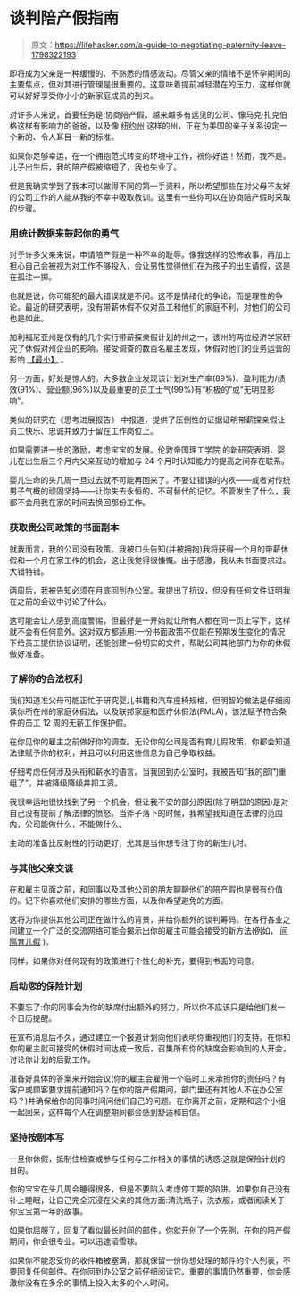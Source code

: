 # 谈判陪产假指南

> 原文：<https://lifehacker.com/a-guide-to-negotiating-paternity-leave-1798322193>

即将成为父亲是一种缓慢的、不熟悉的情感波动。尽管父亲的情绪不是怀孕期间的主要焦点，但对其进行管理是很重要的。这意味着提前减轻潜在的压力，这样你就可以好好享受你小小的新家庭成员的到来。



对许多人来说，首要任务是:协商陪产假。越来越多有远见的公司、像马克·扎克伯格这样有影响力的爸爸，以及像 [纽约州](https://www.ny.gov/programs/new-york-state-paid-family-leave) 这样的州，正在为美国的亲子关系设定一个新的、令人耳目一新的标准。

如果你足够幸运，在一个拥抱范式转变的环境中工作，祝你好运！然而，我不是。儿子出生后，我的陪产假被缩短了，我也失业了。

但是我确实学到了我本可以做得不同的第一手资料，所以希望那些在对父母不友好的公司工作的人能从我的不幸中吸取教训。这里有一些你可以在协商陪产假时采取的步骤。

### **用统计数据来鼓起你的勇气**

对于许多父亲来说，申请陪产假是一种不幸的耻辱。像我这样的恐怖故事，再加上担心自己会被视为对工作不够投入，会让男性觉得他们在为孩子的出生请假，这是在孤注一掷。

也就是说，你可能犯的最大错误就是不问。这不是情绪化的争论，而是理性的争论。最近的研究表明，没有带薪休假不仅对员工和他们的家庭不利，对他们的公司也是如此。

加利福尼亚州是仅有的几个实行带薪探亲假计划的州之一，该州的两位经济学家研究了休假对州企业的影响。接受调查的数百名雇主发现，休假对他们的业务运营的影响 [【最小】](https://www.hrw.org/report/2011/02/23/failing-its-families/lack-paid-leave-and-work-family-supports-us) 。

另一方面，好处是惊人的。大多数企业发现该计划对生产率(89%)、盈利能力/绩效(91%)、营业额(96%)以及最重要的员工士气(99%)有“积极的”或“无明显影响”。

类似的研究在《思考进展报告》 中报道，提供了压倒性的证据证明带薪探亲假让员工快乐、忠诚并致力于留在工作岗位上。

如果需要进一步的激励，考虑宝宝的发展。伦敦帝国理工学院 的新研究表明，婴儿在出生后三个月内父亲互动的增加与 24 个月时认知能力的提高之间存在联系。

婴儿生命的头几周一旦过去就不可能再回来了。不要让错误的内疚——或者对传统男子气概的顽固坚持——让你失去永恒的、不可替代的记忆。不管发生了什么，我都不会用我在家的时间去换回那份工作。

### 获取贵公司政策的书面副本

就我而言，我的公司没有政策。我被口头告知(并被拥抱)我将获得一个月的带薪休假和一个月在家工作的机会，这让我觉得很慷慨。出于感激，我从未书面要求过。大错特错。

两周后，我被告知必须在月底回到办公室。我提出了抗议，但没有任何文件证明我在之前的会议中讨论了什么。

这可能会让人感到高度警惕，但最好是一开始就让所有人都在同一页上写下，这样就不会有任何意外。这对双方都适用:一份书面政策不仅能在预期发生变化的情况下给员工提供协议证明，还能创建一份切实的文件，帮助公司其他部门为你的休假做好准备。

### 了解你的合法权利

我们知道准父母可能正忙于研究婴儿书籍和汽车座椅规格，但明智的做法是仔细阅读你所在州的家庭休假法，以及联邦家庭和医疗休假法(FMLA)，该法赋予符合条件的员工 12 周的无薪工作保护假。

在你见你的雇主之前做好你的调查。无论你的公司是否有育儿假政策，你都会知道法律赋予你的权利，并且可以利用这些信息为自己争取权益。

仔细考虑任何涉及头衔和薪水的语言。当我回到办公室时，我被告知“我的部门重组了”，并被降级降级并扣工资。

我很幸运地很快找到了另一个机会，但让我不安的部分原因(除了明显的原因)是对自己没有提前了解法律的愤怒。当斧子落下的时候，我希望我知道在法律的范围内，公司能做什么，不能做什么。

主动的准备比反射性的行动更好，尤其是当你想专注于你的新生儿时。

### 与其他父亲交谈

在和雇主见面之前，和同事以及其他公司的朋友聊聊他们的陪产假也是很有价值的。记下你喜欢他们安排的哪些方面，以及你希望避免的方面。

这将为你提供其他公司正在做什么的背景，并给你额外的谈判筹码。在各行各业之间建立一个广泛的交流网络可能会揭示出你的雇主可能会接受的新方法(例如， [间隔育儿假](http://offspring.lifehacker.com/why-you-should-consider-spacing-out-your-parental-leave-1798146565#_ga=2.105364096.2036980742.1503338833-1066327814.1498537403) )。

同样，如果你对任何现有的政策进行个性化的补充，要得到书面的同意。

### 启动您的保险计划

不要忘了:你的同事会为你的缺席付出额外的努力，所以你不应该只是给他们发一个日历提醒。

在宣布消息后不久，通过建立一个报道计划向他们表明你重视他们的支持。在你和你的雇主就可接受的休假时间达成一致后，召集所有你的缺席会影响到的人开会，讨论你计划的后勤工作。

准备好具体的答案来开始会议(你的雇主会雇佣一个临时工来承担你的责任吗？有客户或顾客要求提前通知吗？在你的陪产假期间，部门里还有其他人不在办公室吗？)并确保给你的同事时间问他们自己的问题。在你离开之前，定期和这个小组一起回来，这样每个人在调整期间都会感到舒适和自信。

### 坚持按剧本写

一旦你休假，抵制住检查或参与任何与工作相关的事情的诱惑:这就是保险计划的目的。

你的宝宝在头几周会睡得很多，但是不要陷入考虑停工期的陷阱。如果你自己没有补上睡眠，让自己完全沉浸在父亲的其他方面:清洗瓶子，洗衣服，或者阅读关于你宝宝第一年的故事。

如果你屈服了，回复了看似最长时间的邮件，你就开创了一个先例，在你的陪产假期间，你会很专业。可以迅速滚雪球。

如果你不能忍受你的收件箱被塞满，那就保留一份你想处理的邮件的个人列表，不要回复任何邮件。在你回到办公室之前仔细阅读它。重要的事情仍然重要，你会感激你没有在多余的事情上投入太多的个人时间。